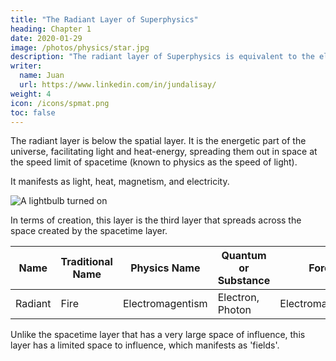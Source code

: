 ```yaml
---
title: "The Radiant Layer of Superphysics"
heading: Chapter 1
date: 2020-01-29
image: /photos/physics/star.jpg
description: "The radiant layer of Superphysics is equivalent to the electromagentic field in Physics"
writer:
  name: Juan
  url: https://www.linkedin.com/in/jundalisay/
weight: 4
icon: /icons/spmat.png
toc: false
---
```



The radiant layer is below the spatial layer. It is the energetic part of the universe, facilitating light and heat-energy, spreading them out in space at the speed limit of spacetime (known to physics as the speed of light). 

It manifests as light, heat, magnetism, and electricity.

![A lightbulb turned on](/photos/physics/light.jpg)

In terms of creation, this layer is the third layer that spreads across the space created by the spacetime layer.

Name | Traditional Name | Physics Name | Quantum or Substance | Force 
--- | --- | --- | --- | ---
Radiant | Fire | Electromagentism | Electron, Photon | Electromagentism 


Unlike the spacetime layer that has a very large space of influence, this layer has a limited space to influence, which manifests as 'fields'. 

<!-- The error of physicists is in extending this field dynamics upwards onto the spacetime layer, as Quantum fields. 

This leads to absurd concepts like singularity, which is a physical location that defies the laws of physicality. --> 
